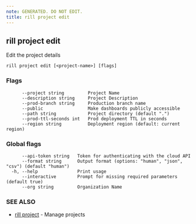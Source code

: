 ```yaml
---
note: GENERATED. DO NOT EDIT.
title: rill project edit
---
```

## rill project edit

Edit the project details

```
rill project edit [<project-name>] [flags]
```

### Flags

```
      --project string         Project Name
      --description string     Project Description
      --prod-branch string     Production branch name
      --public                 Make dashboards publicly accessible
      --path string            Project directory (default ".")
      --prod-ttl-seconds int   Prod deployment TTL in seconds
      --region string          Deployment region (default: current region)
```

### Global flags

```
      --api-token string   Token for authenticating with the cloud API
      --format string      Output format (options: "human", "json", "csv") (default "human")
  -h, --help               Print usage
      --interactive        Prompt for missing required parameters (default true)
      --org string         Organization Name
```

### SEE ALSO

* [rill project](project.md)	 - Manage projects

